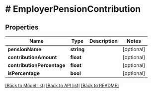 # # EmployerPensionContribution

## Properties

Name | Type | Description | Notes
------------ | ------------- | ------------- | -------------
**pensionName** | **string** |  | [optional]
**contributionAmount** | **float** |  | [optional]
**contributionPercentage** | **float** |  | [optional]
**isPercentage** | **bool** |  | [optional]

[[Back to Model list]](../../README.md#models) [[Back to API list]](../../README.md#endpoints) [[Back to README]](../../README.md)
